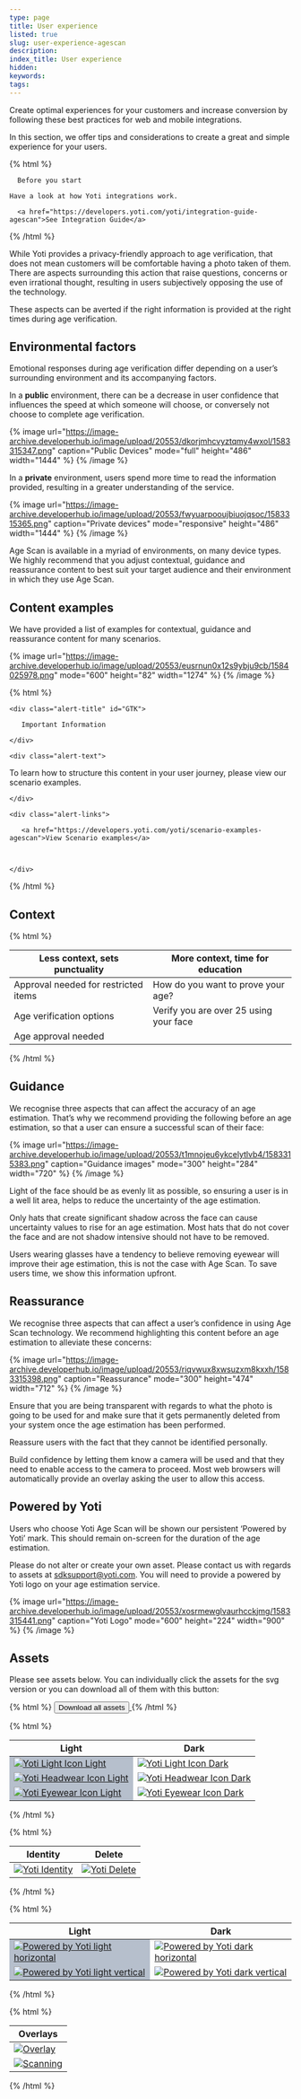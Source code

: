 ```yaml
---
type: page
title: User experience
listed: true
slug: user-experience-agescan
description: 
index_title: User experience
hidden: 
keywords: 
tags: 
---
```


Create optimal experiences for your customers and increase conversion by following these best practices for web and mobile integrations.

In this section, we offer tips and considerations to create a great and simple experience for your users.

{% html %}
<div class="alert-BYS">

   <div class="alert-title" id="BYS">

      Before you start

   </div>

   <div class="alert-text" >

    Have a look at how Yoti integrations work.

   </div>

   <div class="alert-links"> 

      <a href="https://developers.yoti.com/yoti/integration-guide-agescan">See Integration Guide</a>

 

   </div>

</div>
{% /html %}

While Yoti provides a privacy-friendly approach to age verification, that does not mean customers will be comfortable having a photo taken of them. There are aspects surrounding this action that raise questions, concerns or even irrational thought, resulting in users subjectively opposing the use of the technology. 

These aspects can be averted if the right information is provided at the right times during age verification.

## Environmental factors

Emotional responses during age verification differ depending on a user’s surrounding environment and its accompanying factors.

In a **public** environment, there can be a decrease in user confidence that influences the speed at which someone will choose, or conversely not choose to complete age verification.

{% image url="https://image-archive.developerhub.io/image/upload/20553/dkorjmhcvyztqmy4wxol/1583315347.png" caption="Public Devices" mode="full" height="486" width="1444" %}
{% /image %}

In a **private** environment, users spend more time to read the information provided, resulting in a greater understanding of the service.

{% image url="https://image-archive.developerhub.io/image/upload/20553/fwyuarpooujbiuojqsoc/1583315365.png" caption="Private devices" mode="responsive" height="486" width="1444" %}
{% /image %}

Age Scan is available in a myriad of environments, on many device types. We highly recommend that you adjust contextual, guidance and reassurance content to best suit your target audience and their environment in which they use Age Scan.

## Content examples

We have provided a list of examples for contextual, guidance and reassurance content for many scenarios. 

{% image url="https://image-archive.developerhub.io/image/upload/20553/eusrnun0x12s9ybju9cb/1584025978.png" mode="600" height="82" width="1274" %}
{% /image %}

{% html %}
<div class="alert-GTK">

    <div class="alert-title" id="GTK">

       Important Information

    </div>

    <div class="alert-text">

To learn how to structure this content in your user journey, please view our scenario examples.

    </div>

    <div class="alert-links"> 

       <a href="https://developers.yoti.com/yoti/scenario-examples-agescan">View Scenario examples</a>



    </div>

</div>
{% /html %}

## Context

{% html %}
<div _ngcontent-vja-c39="" class="dh-table table-responsive editable-table text-left">
  <table
    _ngcontent-vja-c39=""
    class="table table-striped"
    contenteditable="false"
  >
    <thead _ngcontent-vja-c39="" class="thead" contenteditable="false">
      <tr _ngcontent-vja-c39="" contenteditable="false">
        <!---->
        <th _ngcontent-vja-c39="" class="blue">Less context, sets punctuality</th>
        <th _ngcontent-vja-c39="" class="purple">More context, time for education</th>
      </tr>
    </thead>
    <tbody _ngcontent-vja-c39="" contenteditable="false">
      <!---->
      <tr _ngcontent-vja-c39="">
        <!---->
        <td _ngcontent-vja-c39=""><span class="blue">Approval needed for restricted items</span></td>
        <td _ngcontent-vja-c39=""><span class="purple">How do you want to prove your age?</span></td>
      </tr>
      <tr _ngcontent-vja-c39="">
        <!---->
        <td _ngcontent-vja-c39=""><span class="blue">Age verification options</span></td>
        <td _ngcontent-vja-c39=""><span class="purple">Verify you are over 25 using your face</span></td>
      </tr>
      <tr _ngcontent-vja-c39="">
        <!---->
        <td _ngcontent-vja-c39=""><span class="blue">Age approval needed</span></td>
        <td _ngcontent-vja-c39=""></td>
      </tr>
    </tbody>
  </table>
</div>
{% /html %}

## Guidance

We recognise three aspects that can affect the accuracy of an age estimation. That’s why we recommend providing the following before an age estimation, so that a user can ensure a successful scan of their face:

{% image url="https://image-archive.developerhub.io/image/upload/20553/t1mnojeu6ykcelytlvb4/1583315383.png" caption="Guidance images" mode="300" height="284" width="720" %}
{% /image %}

Light of the face should be as evenly lit as possible, so ensuring a user is in a well lit area, helps to reduce the uncertainty of the age estimation.

Only hats that create significant shadow across the face can cause uncertainty values to rise for an age estimation. Most hats that do not cover the face and are not shadow intensive should not have to be removed.

Users wearing glasses have a tendency to believe removing eyewear will improve their age estimation, this is not the case with Age Scan. To save users time, we show this information upfront.

## Reassurance

We recognise three aspects that can affect a user’s confidence in using Age Scan technology. We recommend highlighting this content before an age estimation to alleviate these concerns:

{% image url="https://image-archive.developerhub.io/image/upload/20553/riqvwux8xwsuzxm8kxxh/1583315398.png" caption="Reassurance" mode="300" height="474" width="712" %}
{% /image %}

Ensure that you are being transparent with regards to what the photo is going to be used for and make sure that it gets permanently deleted from your system once the age estimation has been performed.

Reassure users with the fact that they cannot be identified personally.

Build confidence by letting them know a camera will be used and that they need to enable access to the camera to proceed. Most web browsers will automatically provide an overlay asking the user to allow this access.

## Powered by Yoti

Users who choose Yoti Age Scan will be shown our persistent ‘Powered by Yoti’ mark. This should remain on-screen for the duration of the age estimation.

Please do not alter or create your own asset.  Please contact us with regards to assets at [sdksupport@yoti.com](mailto:sdksupport@yoti.com). You will need to provide a powered by Yoti logo on your age estimation service.

{% image url="https://image-archive.developerhub.io/image/upload/20553/xosrmewglvaurhcckjmg/1583315441.png" caption="Yoti Logo" mode="600" height="224" width="900" %}
{% /image %}

## Assets

Please see assets below. You can individually click the assets for the svg version or you can download all of them with this button:

{% html %}
<a href="https://www.yoti.com/wp-content/uploads/Yoti_Age_Scan_visual_pack.zip"> 
   <button class="btn-primary"> 
      Download all assets
   </button>
</a>
{% /html %}

{% html %}
<table _ngcontent-qcl-c39="" class="table table-striped" contenteditable="false">
   <thead _ngcontent-qcl-c39="" class="thead" contenteditable="false">
      <tr _ngcontent-qcl-c39="" contenteditable="false">
      <!---->
         <th _ngcontent-qcl-c39="">Light</th>
         <th _ngcontent-qcl-c39="">Dark</th>
      </tr>
   </thead>
   <tbody _ngcontent-qcl-c39="" contenteditable="false">
   <!---->
      <tr _ngcontent-qcl-c39="">
      <!---->
         <td _ngcontent-qcl-c39="" style="background-color: #B6BFCC">
            <a href="https://www.yoti.com/wp-content/uploads/Yoti_icon_light-1.svg" 
            target="_blank">
               <img src="https://www.yoti.com/wp-content/uploads/Yoti_icon_light-1.svg" alt= 
               "Yoti Light Icon Light">
           </>
         </td>
         <td _ngcontent-qcl-c39="">
            <a href="https://www.yoti.com/wp-content/uploads/Yoti_icon_light.svg" 
            target="_blank">
               <img src="https://www.yoti.com/wp-content/uploads/Yoti_icon_light.svg" alt= 
               "Yoti Light Icon Dark">
            </a>
         </td>
      </tr>
      <tr _ngcontent-qcl-c39="">
      <!---->
         <td _ngcontent-qcl-c39="" style="background-color: #B6BFCC">
            <a href="https://www.yoti.com/wp-content/uploads/Yoti_icon_headwear-1.svg" 
            target="_blank">              
               <img src="https://www.yoti.com/wp-content/uploads/Yoti_icon_headwear-1.svg" alt= 
               "Yoti Headwear Icon Light">
            </a>
         </td>
         <td _ngcontent-qcl-c39="">
            <a href="https://www.yoti.com/wp-content/uploads/Yoti_icon_headwear.svg" 
            target="_blank">
               <img src="https://www.yoti.com/wp-content/uploads/Yoti_icon_headwear.svg" alt= 
               "Yoti Headwear Icon Dark">
              </a>
         </td>
      </tr>
     <tr _ngcontent-qcl-c39="">
      <!---->
         <td _ngcontent-qcl-c39="" style="background-color: #B6BFCC">
            <a href="https://www.yoti.com/wp-content/uploads/Yoti_icon_eyewear-1.svg" 
            target="_blank">              
               <img src="https://www.yoti.com/wp-content/uploads/Yoti_icon_eyewear-1.svg" alt= 
               "Yoti Eyewear Icon Light">
            </a>
         </td>
         <td _ngcontent-qcl-c39="">
            <a href="https://www.yoti.com/wp-content/uploads/Yoti_icon_eyewear.svg" 
            target="_blank">
               <img src="https://www.yoti.com/wp-content/uploads/Yoti_icon_eyewear.svg" alt= 
               "Yoti Eyewear Icon Dark">
              </a>
         </td>
      </tr>
   </tbody>
</table>
{% /html %}

{% html %}
<table _ngcontent-qcl-c39="" class="table table-striped" contenteditable="false">
   <thead _ngcontent-qcl-c39="" class="thead" contenteditable="false">
      <tr _ngcontent-qcl-c39="" contenteditable="false">
      <!---->
         <th _ngcontent-qcl-c39="">Identity</th>
         <th _ngcontent-qcl-c39="">Delete</th>
      </tr>
   </thead>
   <tbody _ngcontent-qcl-c39="" contenteditable="false">
   <!---->
      <tr _ngcontent-qcl-c39="">
      <!---->
         <td _ngcontent-qcl-c39="">
            <a href="https://www.yoti.com/wp-content/uploads/Yoti_identity.svg" 
            target="_blank">
               <img src="https://www.yoti.com/wp-content/uploads/Yoti_identity.svg" alt= 
               "Yoti Identity">
           </>
         </td>
         <td _ngcontent-qcl-c39="">
            <a href="https://www.yoti.com/wp-content/uploads/Yoti_delete.svg" 
            target="_blank">
               <img src="https://www.yoti.com/wp-content/uploads/Yoti_delete.svg" alt= 
               "Yoti Delete">
            </a>
         </td>
      </tr>
   </tbody>
</table>
{% /html %}

{% html %}
<table _ngcontent-qcl-c39="" class="table table-striped" contenteditable="false">
   <thead _ngcontent-qcl-c39="" class="thead" contenteditable="false">
      <tr _ngcontent-qcl-c39="" contenteditable="false">
      <!---->
         <th _ngcontent-qcl-c39="">Light</th>
         <th _ngcontent-qcl-c39="">Dark</th>
      </tr>
   </thead>
   <tbody _ngcontent-qcl-c39="" contenteditable="false">
   <!---->
      <tr _ngcontent-qcl-c39="">
      <!---->
         <td _ngcontent-qcl-c39="" style="background-color: #B6BFCC">
            <a href="https://www.yoti.com/wp-content/uploads/Powered_by_Yoti_light_horizontal.svg" 
            target="_blank">
               <img src="https://www.yoti.com/wp-content/uploads/Powered_by_Yoti_light_horizontal.svg" alt= 
               "Powered by Yoti light horizontal">
           </>
         </td>
         <td _ngcontent-qcl-c39="">
            <a href="https://www.yoti.com/wp-content/uploads/Powered_by_Yoti_dark_horizontal.svg" 
            target="_blank">
               <img src="https://www.yoti.com/wp-content/uploads/Powered_by_Yoti_dark_horizontal.svg" alt= 
               "Powered by Yoti dark horizontal">
            </a>
         </td>
      </tr>
      <tr _ngcontent-qcl-c39="">
      <!---->
         <td _ngcontent-qcl-c39="" style="background-color: #B6BFCC">
            <a href="https://www.yoti.com/wp-content/uploads/Powered_by_Yoti_light_vertical.svg" 
            target="_blank">              
               <img src="https://www.yoti.com/wp-content/uploads/Powered_by_Yoti_light_vertical.svg" alt= 
               "Powered by Yoti light vertical">
            </a>
         </td>
         <td _ngcontent-qcl-c39="">
            <a href="https://www.yoti.com/wp-content/uploads/Powered_by_Yoti_dark_vertical.svg" 
            target="_blank">
               <img src="https://www.yoti.com/wp-content/uploads/Powered_by_Yoti_dark_vertical.svg" alt= 
               "Powered by Yoti dark vertical">
              </a>
         </td>
      </tr>
   </tbody>
</table>
{% /html %}

{% html %}
<table _ngcontent-qcl-c39="" class="table table-striped" contenteditable="false">
   <thead _ngcontent-qcl-c39="" class="thead" contenteditable="false">
      <tr _ngcontent-qcl-c39="" contenteditable="false">
      <!---->
         <th _ngcontent-qcl-c39="">Overlays</th>
      </tr>
   </thead>
   <tbody _ngcontent-qcl-c39="" contenteditable="false">
   <!---->
      <tr _ngcontent-qcl-c39="">
      <!---->
         <td _ngcontent-qcl-c39="">
            <a href="https://www.yoti.com/wp-content/uploads/overlay.svg" 
            target="_blank">
               <img src="https://www.yoti.com/wp-content/uploads/overlay.svg" alt= 
               "Overlay">
           </>
      </tr>
      <tr _ngcontent-qcl-c39="">
      <!---->
         </td>
         <td _ngcontent-qcl-c39="">
            <a href="https://www.yoti.com/wp-content/uploads/scanning.svg" 
            target="_blank">
               <img src="https://www.yoti.com/wp-content/uploads/scanning.svg" alt= 
               "Scanning">
            </a>
         </td>
      </tr>
   </tbody>
</table>
{% /html %}